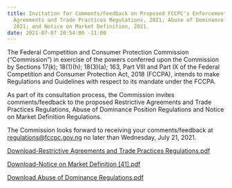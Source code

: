 ```yaml
---
title: Invitation for Comments/Feedback on Proposed FCCPC's Enforcement Framework-Restrictive
  Agreements and Trade Practices Regulations, 2021; Abuse of Dominance Regulations,
  2021; and Notice on Market Definition, 2021.
date: 2021-07-07 20:54:00 -11:00
---
```


The Federal Competition and Consumer Protection Commission (“Commission”) in exercise of the powers conferred upon the Commission by Sections 17(k); 18(1)(h); 18(3)(a); 163, Part VIII and Part IX of the Federal Competition and Consumer Protection Act, 2018 (FCCPA), intends to make Regulations and Guidelines with respect to its mandate under the FCCPA.

As part of its consultation process, the Commission invites comments/feedback to the proposed Restrictive Agreements and Trade Practices Regulations, Abuse of Dominance Position Regulations and Notice on Market Definition Regulations.

The Commission looks forward to receiving your comments/feedback at regulations@fccpc.gov.ng  no later than Wednesday, July 21, 2021.


[Download-Restrictive Agreements and Trade Practices Regulations.pdf](/uploads/7.7.21-%20Restrictive%20Agreements%20and%20Trade%20Practices%20Regulations.pdf)



[Download-Notice on Market Definition [41].pdf](/uploads/7.7.21-Notice%20on%20Market%20Definition%20%5B41%5D.pdf)


[Download Abuse of Dominance Regulations.pdf](/uploads/7.7.21.%20Abuse%20of%20Dominance%20Regulations.pdf)

